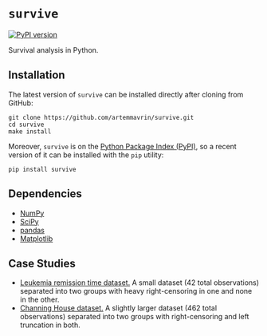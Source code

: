 # `survive`

[![PyPI version](https://badge.fury.io/py/survive.svg)](https://badge.fury.io/py/survive)

Survival analysis in Python.

## Installation

The latest version of `survive` can be installed directly after cloning from GitHub:

    git clone https://github.com/artemmavrin/survive.git
    cd survive
    make install

Moreover, `survive` is on the [Python Package Index (PyPI)](https://pypi.org/project/survive/), so a recent version of it can be installed with the `pip` utility:

    pip install survive

## Dependencies

* [NumPy](http://www.numpy.org)
* [SciPy](https://www.scipy.org)
* [pandas](https://pandas.pydata.org)
* [Matplotlib](https://matplotlib.org)

## Case Studies

* [Leukemia remission time dataset.](https://github.com/artemmavrin/survive/blob/master/examples/Leukemia%20Remission%20Time%20Dataset.ipynb)
  A small dataset (42 total observations) separated into two groups with heavy right-censoring in one and none in the other.
* [Channing House dataset.](https://github.com/artemmavrin/survive/blob/master/examples/Channing%20House%20Dataset.ipynb)
  A slightly larger dataset (462 total observations) separated into two groups with right-censoring and left truncation in both.
